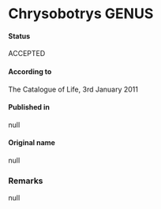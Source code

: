 Chrysobotrys GENUS
=======

#### Status
ACCEPTED

#### According to
The Catalogue of Life, 3rd January 2011

#### Published in
null

#### Original name
null

### Remarks
null